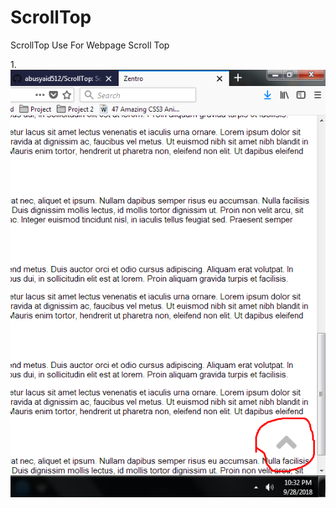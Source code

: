 # ScrollTop
ScrollTop Use For Webpage Scroll Top

1.<img src="https://raw.githubusercontent.com/abusyaid512/ScrollTop/master/Screenshot_4.png" alt="ScrollTop
"/>
